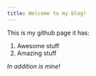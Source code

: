 ```yaml
---
title: Welcome to my blog!
---
```

This is my github page it has:
1. Awesome stuff
2. Amazing stuff

_In addition is mine!_
